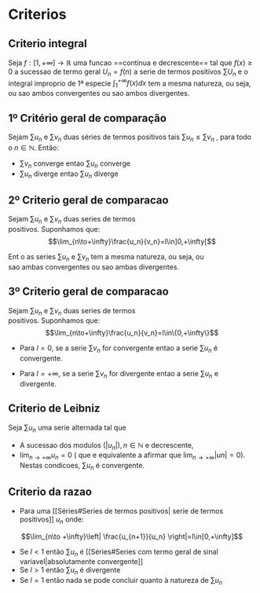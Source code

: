 # Criterios

## Criterio integral

Seja $f : [1,+\infty]\to \mathbb R$ uma funcao ==continua e decrescente== tal que $f(x)\geq 0$ a sucessao de termo geral $U_n = f(n)$ a serie de termos positivos $\displaystyle \sum U_n$ e o integral improprio de 1ª especie
$\displaystyle \int_1^{+\infty}f(x)dx$ tem a mesma natureza, ou seja, ou sao ambos  convergentes ou sao ambos divergentes.

## 1º Critério geral de comparação

Sejam $\sum u_n$ e $\sum v_n$ duas séries de termos positivos tais $\sum u_n ≤\sum v_n$ , para todo o $n ∈ \mathbb N$. Então:
- $\sum v_n$ converge entao $\sum u_n$ converge
- $\sum u_n$ diverge entao $\sum u_n$ diverge

## 2º Criterio geral de comparacao

Sejam  $∑ u_n$ e $∑ v_n$ duas series de termos  
positivos. Suponhamos que:
$$\lim_{n\to+\infty}\frac{u_n}{v_n}=l\in]0,+\infty[$$

Ent o as series $∑ u_n$ e $∑ v_n$ tem a mesma natureza, ou seja, ou  
sao ambas convergentes ou sao ambas divergentes.

## 3º Criterio geral de comparacao

Sejam  $∑ u_n$ e $∑ v_n$ duas series de termos  
positivos. Suponhamos que:
$$\lim_{n\to+\infty}\frac{u_n}{v_n}=l\in\{0,+\infty\}$$

- Para $l = 0$, se a serie $∑ v_n$ for convergente entao a serie $∑ u_n$ é convergente.

- Para $l = +\infty$, se a serie $∑ v_n$ for divergente entao a serie $∑ u_n$  e divergente.

## Criterio de Leibniz

Seja $∑ u_n$ uma serie alternada tal que  
- A sucessao dos modulos $(|u_n|),n∈\mathbb N$ e decrescente,  
- $\displaystyle \lim _{n→+∞ }u_n = 0$ ( que e equivalente a afirmar que  $\displaystyle \lim_{  n→+∞} |un| = 0$).  
Nestas condicoes, $∑ u_n$ é convergente.

## Criterio da razao
- Para uma [[Séries#Series de termos positivos| serie de termos positivos]] $u_n$ onde:

$$\lim_{n\to +\infty}\left| \frac{u_{n+1}}{u_n} \right|=l\in[0,+\infty]$$
- Se $l < 1$ então $\sum u_n$ é [[Séries#Series com termo geral de sinal variavel|absolutamente convergente]] 
- Se $l > 1$ então $\sum u_n$ é divergente 
- Se $l = 1$ então nada se pode concluir quanto à natureza de $\sum u_n$ 
